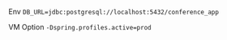 Env
`DB_URL=jdbc:postgresql://localhost:5432/conference_app`

VM Option
`-Dspring.profiles.active=prod`